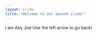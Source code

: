```yaml
---
layout: slide
title: "Welcome to our second slide!"
---
```

I am Aby Joe
Use the left arrow to go back!
